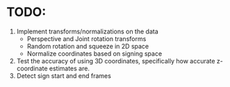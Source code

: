 # TODO:

1. Implement transforms/normalizations on the data
    * Perspective and Joint rotation transforms
    * Random rotation and squeeze in 2D space
    * Normalize coordinates based on signing space
2. Test the accuracy of using 3D coordinates, specifically how accurate z-coordinate estimates are.
3. Detect sign start and end frames
